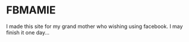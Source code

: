 # FBMAMIE

I made this site for my grand mother who wishing using facebook. 
I may finish it one day...

